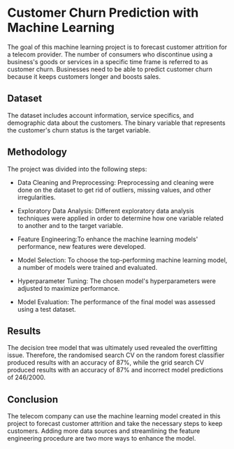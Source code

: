 
# Customer Churn Prediction with Machine Learning

The goal of this machine learning project is to forecast customer attrition for a telecom provider. The number of consumers who discontinue using a business's goods or services in a specific time frame is referred to as customer churn. Businesses need to be able to predict customer churn because it keeps customers longer and boosts sales.


## Dataset

The dataset includes account information, service specifics, and demographic data about the customers. The binary variable that represents the customer's churn status is the target variable.

## Methodology

The project was divided into the following steps:

* Data Cleaning and Preprocessing: Preprocessing and cleaning were done on the dataset to get rid of outliers, missing values, and other irregularities.

* Exploratory Data Analysis: Different exploratory data analysis techniques were applied in order to determine how one variable related to another and to the target variable.

* Feature Engineering:To enhance the machine learning models' performance, new features were developed.

* Model Selection: To choose the top-performing machine learning model, a number of models were trained and evaluated.

* Hyperparameter Tuning: The chosen model's hyperparameters were adjusted to maximize performance.

* Model Evaluation: The performance of the final model was assessed using a test dataset.

## Results

The decision tree model that was ultimately used revealed the overfitting issue. Therefore, the randomised search CV on the random forest classifier produced results with an accuracy of 87%, while the grid search CV produced results with an accuracy of 87% and incorrect model predictions of 246/2000.

## Conclusion

The telecom company can use the machine learning model created in this project to forecast customer attrition and take the necessary steps to keep customers. Adding more data sources and streamlining the feature engineering procedure are two more ways to enhance the model.
